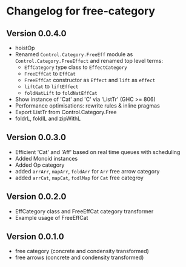 # Changelog for free-category

## Version 0.0.4.0
- hoistOp
- Renamed `Control.Category.FreeEff` module as `Control.Category.FreeEffect`
  and renamed top level terms:
    - `EffCategory` type class to `EffectCategory`
    - `FreeEffCat` to `EffCat`
    - `FreeEffCat` constructor as `Effect` and `lift` as `effect`
    - `liftCat` to `liftEffect`
    - `foldNatLift` to `foldNatEffCat`
- Show instance of 'Cat' and 'C' via 'ListTr' (GHC >= 806)
- Performance optimisations: rewrite rules & inline pragmas
- Export ListTr from Control.Category.Free
- foldrL, foldlL and zipWithL

## Version 0.0.3.0
- Efficient 'Cat' and 'Aff' based on real time queues with scheduling
- Added Monoid instances 
- Added Op category
- added `arrArr`, `mapArr`, `foldArr` for `Arr` free arrow category
- added `arrCat`, `mapCat`, `fodlMap` for `Cat` free categroy

## Version 0.0.2.0

- EffCategory class and FreeEffCat category transformer
- Example usage of FreeEffCat

## Version 0.0.1.0
- free category (concrete and condensity transformed)
- free arrows (concrete and condensity transformed)
